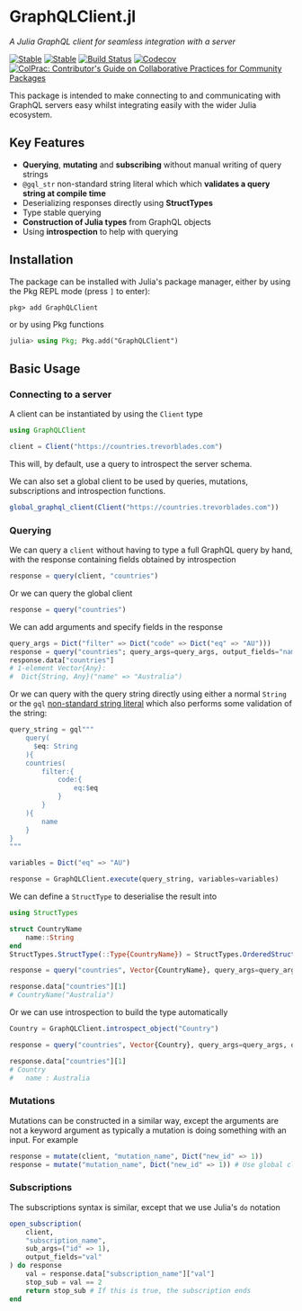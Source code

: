 # GraphQLClient.jl

*A Julia GraphQL client for seamless integration with a server*

[![Stable](https://img.shields.io/badge/docs-stable-blue.svg)](https://deloitteoptimalreality.github.io/GraphQLClient.jl/stable/)
[![Stable](https://img.shields.io/badge/docs-dev-blue.svg)](https://deloitteoptimalreality.github.io/GraphQLClient.jl/dev)
[![Build Status](https://github.com/DeloitteDigitalAPAC/GraphQLClient.jl/workflows/CI/badge.svg?branch=main)](https://github.com/DeloitteDigitalAPAC/GraphQLClient.jl/actions?query=workflow%3ACI+branch%3Amain)
[![Codecov](https://codecov.io/gh/DeloitteDigitalAPAC/GraphQLClient.jl/branch/main/graph/badge.svg)](https://codecov.io/gh/DeloitteDigitalAPAC/GraphQLClient.jl)
[![ColPrac: Contributor's Guide on Collaborative Practices for Community Packages](https://img.shields.io/badge/ColPrac-Contributor's%20Guide-blueviolet)](https://github.com/SciML/ColPrac)

This package is intended to make connecting to and communicating with GraphQL servers easy whilst integrating easily with the wider Julia ecosystem.

## Key Features

- **Querying**, **mutating** and **subscribing** without manual writing of query strings
- `@gql_str` non-standard string literal which which **validates a query string at compile time** 
- Deserializing responses directly using **StructTypes**
- Type stable querying
- **Construction of Julia types** from GraphQL objects
- Using **introspection** to help with querying

## Installation

The package can be installed with Julia's package manager,
either by using the Pkg REPL mode (press `]` to enter):
```
pkg> add GraphQLClient
```
or by using Pkg functions
```julia
julia> using Pkg; Pkg.add("GraphQLClient")
```

## Basic Usage

### Connecting to a server

A client can be instantiated by using the `Client` type

```julia
using GraphQLClient

client = Client("https://countries.trevorblades.com")
```

This will, by default, use a query to introspect the server schema.

We can also set a global client to be used by queries, mutations, subscriptions and introspection functions.

```julia
global_graphql_client(Client("https://countries.trevorblades.com"))
```

### Querying

We can query a `client` without having to type a full GraphQL query by hand, with the response containing fields obtained by introspection

```julia
response = query(client, "countries")
```

Or we can query the global client

```julia
response = query("countries")
```

We can add arguments and specify fields in the response

```julia
query_args = Dict("filter" => Dict("code" => Dict("eq" => "AU")))
response = query("countries"; query_args=query_args, output_fields="name");
response.data["countries"]
# 1-element Vector{Any}:
#  Dict{String, Any}("name" => "Australia")
```

Or we can query with the query string directly using either a normal `String` or the `gql` [non-standard string literal](https://docs.julialang.org/en/v1/manual/strings/#non-standard-string-literals) which also performs some validation of the string:

```julia
query_string = gql"""
    query(
      $eq: String
    ){
    countries(
        filter:{
            code:{
                eq:$eq
            }
        }
    ){
        name
    }
}
"""

variables = Dict("eq" => "AU")

response = GraphQLClient.execute(query_string, variables=variables)
```


We can define a `StructType` to deserialise the result into

```julia
using StructTypes

struct CountryName
    name::String
end
StructTypes.StructType(::Type{CountryName}) = StructTypes.OrderedStruct()

response = query("countries", Vector{CountryName}, query_args=query_args, output_fields="name")

response.data["countries"][1]
# CountryName("Australia")
```

Or we can use introspection to build the type automatically

```julia
Country = GraphQLClient.introspect_object("Country")

response = query("countries", Vector{Country}, query_args=query_args, output_fields="name")

response.data["countries"][1]
# Country
#   name : Australia
```

### Mutations

Mutations can be constructed in a similar way, except the arguments are not a keyword argument as typically
a mutation is doing something with an input. For example

```julia
response = mutate(client, "mutation_name", Dict("new_id" => 1))
response = mutate("mutation_name", Dict("new_id" => 1)) # Use global client
```


### Subscriptions

The subscriptions syntax is similar, except that we use Julia's `do` notation

```julia
open_subscription(
    client,
    "subscription_name",
    sub_args=("id" => 1),
    output_fields="val"
) do response
    val = response.data["subscription_name"]["val"]
    stop_sub = val == 2
    return stop_sub # If this is true, the subscription ends
end
```
